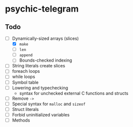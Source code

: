 # psychic-telegram

## Todo

- [ ] Dynamically-sized arrays (slices)
  - [x] `make`
  - [ ] `len`
  - [ ] `append`
  - [ ] Bounds-checked indexing
- [ ] String literals create slices
- [ ] foreach loops
- [ ] while loops
- [ ] Symbol table
- [ ] Lowering and typechecking
  - syntax for unchecked external C functions and structs
- [ ] Remove `->`
- [ ] Special syntax for `malloc` and `sizeof`
- [ ] Struct literals
- [ ] Forbid uninitialized variables
- [ ] Methods
